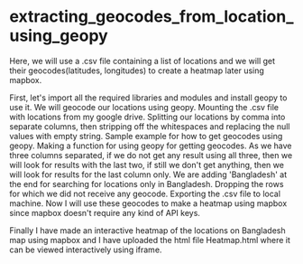 # extracting_geocodes_from_location_using_geopy
Here, we will use a .csv file containing a list of locations and we will get their geocodes(latitudes, longitudes) to create a heatmap later using mapbox.

First, let's import all the required libraries and modules and install geopy to use it. We will geocode our locations using geopy.
Mounting the .csv file with locations from my google drive.
Splitting our locations by comma into separate columns, then stripping off the whitespaces and replacing the null values with empty string.
Sample example for how to get geocodes using geopy.
Making a function for using geopy for getting geocodes.
As we have three columns separated, if we do not get any result using all three, then we will look for results with the last two, if still we don't get anything, then we will look for results for the last column only. We are adding 'Bangladesh' at the end for searching for locations only in Bangladesh.
Dropping the rows for which we did not receive any geocode.
Exporting the .csv file to local machine.
Now I will use these geocodes to make a heatmap using mapbox since mapbox doesn't require any kind of API keys.

Finally I have made an interactive heatmap of the locations on Bangladesh map using mapbox and I have uploaded the html file Heatmap.html where it can be viewed interactively using iframe.
